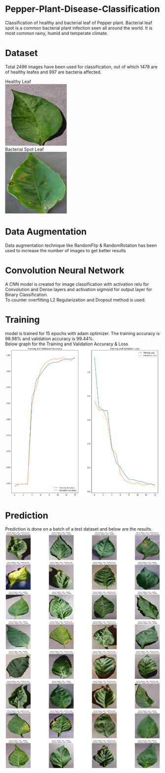 # Pepper-Plant-Disease-Classification
Classification of healthy and bacterial leaf of Pepper plant.
Bacterial leaf spot is a common bacterial plant infection seen all around the world. It is most common rainy, humid and temperate climate.

# Dataset
Total 2496 images have been used for classification, out of which 1478 are of healthy leafes and 997 are bacteria affected.

Healthy Leaf<br />
<img src="images/Healthy_Leaf.JPG" width="200"><br />
Bacterial Spot Leaf<br />
<img src="images/Bacterial_Spot_Leaf.JPG" width="200"><br />

# Data Augmentation
Data augmentation technique like RandomFlip & RandomRotation has been used to increase the number of images to get better results

# Convolution Neural Network
A CNN model is created for image classification with activation relu for Convolution and Dense layers and activation sigmoid for output layer for Binary Classification.<br />
To counter overfitting L2 Regularization and Dropout method is used.<br />

# Training
model is trained for 15 epochs with adam optimizer. The training accuracy is 98.98% and validation accuracy is 99.44%.<br />
Below graph for the Training and Validation Accuracy & Loss<br />
<img src="images/Accuracy_&_Loss.png" width="500"><br />

# Prediction
Prediction is done on a batch of a test dataset and below are the results.<br />
<img src="images/prediction.png" width="1000"><br />
